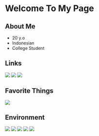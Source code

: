 # Welcome To My Page

<!--
**shikikan-neko08/shikikan-neko08** is a ✨ _special_ ✨ repository because its `README.md` (this file) appears on your GitHub profile.

Here are some ideas to get you started:

- 🔭 I’m currently working on ...
- 🌱 I’m currently learning ...
- 👯 I’m looking to collaborate on ...
- 🤔 I’m looking for help with ...
- 💬 Ask me about ...
- 📫 How to reach me: ...
- 😄 Pronouns: ...
- ⚡ Fun fact: ...
-->

## About Me
- 20 y.o
- Indonesian
- College Student

## Links
<a href='https://twitter.com/Shikikan_Neko08'>
  <img src='https://img.shields.io/badge/Twitter-Shikikan__Neko08-blue?style=flat-square'/></a>
<a href='https://osu.ppy.sh/users/7526560'>
  <img src='https://img.shields.io/badge/osu!%20profile-__Nekokatzen-ff69b4?style=flat-square'/></a>
<a href='https://www.reddit.com/user/arvadda/'>
  <img src='https://img.shields.io/badge/reddit-arvadda-orange?style=flat-square'/></a> 
  
## Favorite Things
<p align='left'>
  <img src='https://img.shields.io/badge/-Linux%20Ricing-brightgreen?style=flat-square'/>
  
## Environment
<p align='left'>
  <img src='https://img.shields.io/badge/Laptop-X456URK-blue?style=flat-square'/>
  <img src='https://img.shields.io/badge/VM-Virtualbox-lightgrey?style=flat-square'/>
  <img src='https://img.shields.io/badge/OS-Windows%2010%2020H2-informational?style=flat-square'/>
  <img src='https://img.shields.io/badge/OS(VM)-Various-blueviolet?style=flat-square'/>
  <img src='https://img.shields.io/badge/IDE-Vscode%2C%20Vim%2C%20nano-success?style=flat-square'/>
  
  
  
  



